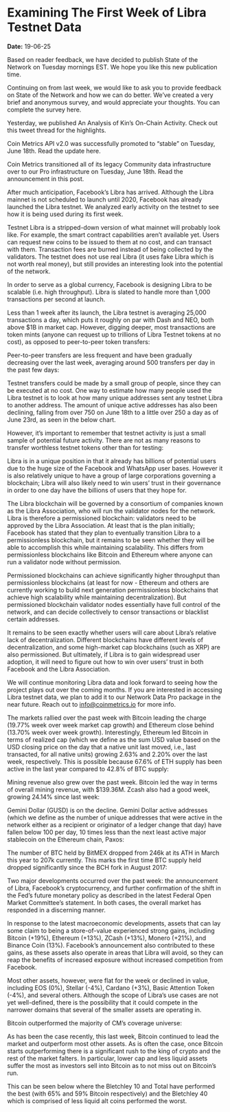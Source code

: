# Examining The First Week of Libra Testnet Data

**Date:** 19-06-25

Based on reader feedback, we have decided to publish State of the Network on Tuesday mornings EST. We hope you like this new publication time.

Continuing on from last week, we would like to ask you to provide feedback on State of the Network and how we can do better. We’ve created a very brief and anonymous survey, and would appreciate your thoughts. You can complete the survey here.

Yesterday, we published An Analysis of Kin’s On-Chain Activity. Check out this tweet thread for the highlights.

Coin Metrics API v2.0 was successfully promoted to “stable” on Tuesday, June 18th. Read the update here.

Coin Metrics transitioned all of its legacy Community data infrastructure over to our Pro infrastructure on Tuesday, June 18th. Read the announcement in this post.

After much anticipation, Facebook’s Libra has arrived. Although the Libra mainnet is not scheduled to launch until 2020, Facebook has already launched the Libra testnet. We analyzed early activity on the testnet to see how it is being used during its first week.

Testnet Libra is a stripped-down version of what mainnet will probably look like. For example, the smart contract capabilities aren’t available yet. Users can request new coins to be issued to them at no cost, and can transact with them. Transaction fees are burned instead of being collected by the validators. The testnet does not use real Libra (it uses fake Libra which is not worth real money), but still provides an interesting look into the potential of the network.

In order to serve as a global currency, Facebook is designing Libra to be scalable (i.e. high throughput). Libra is slated to handle more than 1,000 transactions per second at launch.

Less than 1 week after its launch, the Libra testnet is averaging 25,000 transactions a day, which puts it roughly on par with Dash and NEO, both above $1B in market cap. However, digging deeper, most transactions are token mints (anyone can request up to trillions of Libra Testnet tokens at no cost), as opposed to peer-to-peer token transfers:

Peer-to-peer transfers are less frequent and have been gradually decreasing over the last week, averaging around 500 transfers per day in the past few days:

Testnet transfers could be made by a small group of people, since they can be executed at no cost. One way to estimate how many people used the Libra testnet is to look at how many unique addresses sent any testnet Libra to another address. The amount of unique active addresses has also been declining, falling from over 750 on June 18th to a little over 250 a day as of June 23rd, as seen in the below chart.

However, it’s important to remember that testnet activity is just a small sample of potential future activity. There are not as many reasons to transfer worthless testnet tokens other than for testing:

Libra is in a unique position in that it already has billions of potential users due to the huge size of the Facebook and WhatsApp user bases. However it is also relatively unique to have a group of large corporations governing a blockchain; Libra will also likely need to win users’ trust in their governance in order to one day have the billions of users that they hope for.

The Libra blockchain will be governed by a consortium of companies known as the Libra Association, who will run the validator nodes for the network. Libra is therefore a permissioned blockchain: validators need to be approved by the Libra Association. At least that is the plan initially; Facebook has stated that they plan to eventually transition Libra to a permissionless blockchain, but it remains to be seen whether they will be able to accomplish this while maintaining scalability. This differs from permissionless blockchains like Bitcoin and Ethereum where anyone can run a validator node without permission.

Permissioned blockchains can achieve significantly higher throughput than permissionless blockchains (at least for now - Ethereum and others are currently working to build next generation permissionless blockchains that achieve high scalability while maintaining decentralization). But permissioned blockchain validator nodes essentially have full control of the network, and can decide collectively to censor transactions or blacklist certain addresses.

It remains to be seen exactly whether users will care about Libra’s relative lack of decentralization. Different blockchains have different levels of decentralization, and some high-market cap blockchains (such as XRP) are also permissioned. But ultimately, if Libra is to gain widespread user adoption, it will need to figure out how to win over users’ trust in both Facebook and the Libra Association.

We will continue monitoring Libra data and look forward to seeing how the project plays out over the coming months. If you are interested in accessing Libra testnet data, we plan to add it to our Network Data Pro package in the near future. Reach out to info@coinmetrics.io for more info.

The markets rallied over the past week with Bitcoin leading the charge (19.77% week over week market cap growth) and Ethereum close behind (13.70% week over week growth). Interestingly, Ethereum led Bitcoin in terms of realized cap (which we define as the sum USD value based on the USD closing price on the day that a native unit last moved, i.e., last transacted, for all native units) growing 2.63% and 2.20% over the last week, respectively. This is possible because 67.6% of ETH supply has been active in the last year compared to 42.8% of BTC supply:

Mining revenue also grew over the past week. Bitcoin led the way in terms of overall mining revenue, with $139.36M. Zcash also had a good week, growing 24.14% since last week:

Gemini Dollar (GUSD) is on the decline. Gemini Dollar active addresses (which we define as the number of unique addresses that were active in the network either as a recipient or originator of a ledger change that day) have fallen below 100 per day, 10 times less than the next least active major stablecoin on the Ethereum chain, Paxos:

The number of BTC held by BitMEX dropped from 246k at its ATH in March this year to 207k currently. This marks the first time BTC supply held dropped significantly since the BCH fork in August 2017:

Two major developments occurred over the past week: the announcement of Libra, Facebook’s cryptocurrency, and further confirmation of the shift in the Fed’s future monetary policy as described in the latest Federal Open Market Committee’s statement. In both cases, the overall market has responded in a discerning manner.

In response to the latest macroeconomic developments, assets that can lay some claim to being a store-of-value experienced strong gains, including Bitcoin (+19%), Ethereum (+13%), ZCash (+13%), Monero (+21%), and Binance Coin (13%). Facebook’s announcement also contributed to these gains, as these assets also operate in areas that Libra will avoid, so they can reap the benefits of increased exposure without increased competition from Facebook.

Most other assets, however, were flat for the week or declined in value, including EOS (0%), Stellar (-4%), Cardano (+3%), Basic Attention Token (-4%), and several others. Although the scope of Libra’s use cases are not yet well-defined, there is the possibility that it could compete in the narrower domains that several of the smaller assets are operating in.

Bitcoin outperformed the majority of CM’s coverage universe:

As has been the case recently, this last week, Bitcoin continued to lead the market and outperform most other assets. As is often the case, once Bitcoin starts outperforming there is a significant rush to the king of crypto and the rest of the market falters. In particular, lower cap and less liquid assets suffer the most as investors sell into Bitcoin as to not miss out on Bitcoin’s run.

This can be seen below where the Bletchley 10 and Total have performed the best (with 65% and 59% Bitcoin respectively) and the Bletchley 40 which is comprised of less liquid alt coins performed the worst.